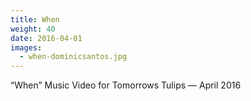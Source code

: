 ```yaml
---
title: When
weight: 40
date: 2016-04-01
images:
  - when-dominicsantos.jpg
---
```

“When” Music Video for Tomorrows Tulips — April 2016
